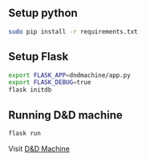 ## Setup python

```bash
sudo pip install -r requirements.txt
```

## Setup Flask

```bash
export FLASK_APP=dndmachine/app.py
export FLASK_DEBUG=true
flask initdb
```

## Running D&D machine

```bash
flask run
```

Visit [D&D Machine](http://localhost:5000)

